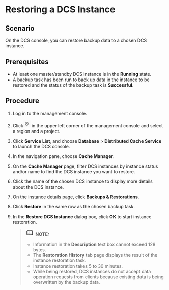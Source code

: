 # Restoring a DCS Instance<a name="EN-US_TOPIC_0237964732"></a>

## Scenario<a name="section17618221"></a>

On the DCS console, you can restore backup data to a chosen DCS instance.

## Prerequisites<a name="section24346266"></a>

-   At least one master/standby DCS instance is in the  **Running**  state.
-   A backup task has been run to back up data in the instance to be restored and the status of the backup task is  **Successful**.

## Procedure<a name="section17789802"></a>

1.  Log in to the management console.
2.  Click![](figures/icon-region.png)  in the upper left corner of the management console and select a region and a project.
3.  Click  **Service List**, and choose  **Database**  \>  **Distributed Cache Service**  to launch the DCS console.
4.  In the navigation pane, choose  **Cache Manager**.
5.  On the  **Cache Manager**  page, filter DCS instances by instance status and/or name to find the DCS instance you want to restore.
6.  Click the name of the chosen DCS instance to display more details about the DCS instance.
7.  On the instance details page, click  **Backups & Restorations**.
8.  Click  **Restore**  in the same row as the chosen backup task.
9.  In the  **Restore DCS Instance**  dialog box, click  **OK**  to start instance restoration.

    >![](public_sys-resources/icon-note.gif) **NOTE:**   
    >-   Information in the  **Description**  text box cannot exceed 128 bytes.  
    >-   The  **Restoration History**  tab page displays the result of the instance restoration task.  
    >-   Instance restoration takes 5 to 30 minutes.  
    >-   While being restored, DCS instances do not accept data operation requests from clients because existing data is being overwritten by the backup data.  


